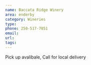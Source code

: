 ```yaml
---
name: Baccata Ridge Winery
area: enderby
category: Wineries
type:
phone: 250-517-7051
email:
url:
tags:
---
```


Pick up avalibale, Call for local delivery
